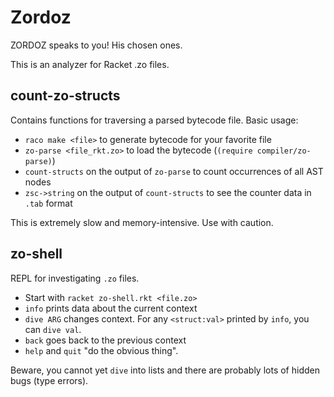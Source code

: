 Zordoz
======

ZORDOZ speaks to you! His chosen ones.


This is an analyzer for Racket .zo files.

count-zo-structs
----------------

Contains functions for traversing a parsed bytecode file.
Basic usage:
- `raco make <file>` to generate bytecode for your favorite file
- `zo-parse <file_rkt.zo>` to load the bytecode (`(require compiler/zo-parse)`)
- `count-structs` on the output of `zo-parse` to count occurrences of all AST nodes
- `zsc->string` on the output of `count-structs` to see the counter data in `.tab` format

This is extremely slow and memory-intensive.
Use with caution.

zo-shell
--------

REPL for investigating `.zo` files.
- Start with `racket zo-shell.rkt <file.zo>`
- `info` prints data about the current context
- `dive ARG` changes context. For any `<struct:val>` printed by `info`, you can `dive val`.
- `back` goes back to the previous context
- `help` and `quit` "do the obvious thing".

Beware, you cannot yet `dive` into lists and there are probably lots of hidden bugs (type errors).
